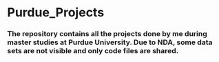 # Purdue_Projects
### The repository contains all the projects done by me during master studies at Purdue University. Due to NDA, some data sets are not visible and only code files are shared.

